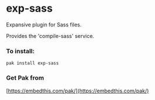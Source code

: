 exp-sass
===

Expansive plugin for Sass files.

Provides the 'compile-sass' service.

### To install:

    pak install exp-sass

### Get Pak from

[https://embedthis.com/pak/](https://embedthis.com/pak/)
